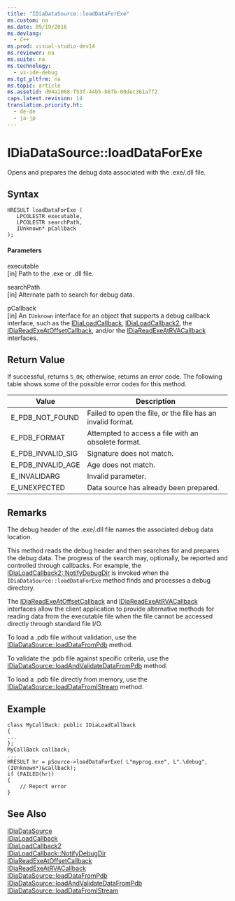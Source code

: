 ```yaml
---
title: "IDiaDataSource::loadDataForExe"
ms.custom: na
ms.date: 09/19/2016
ms.devlang: 
  - C++
ms.prod: visual-studio-dev14
ms.reviewer: na
ms.suite: na
ms.technology: 
  - vs-ide-debug
ms.tgt_pltfrm: na
ms.topic: article
ms.assetid: d94a1068-f53f-44b5-b6fb-00dec361a7f2
caps.latest.revision: 14
translation.priority.ht: 
  - de-de
  - ja-jp
---
```

# IDiaDataSource::loadDataForExe
Opens and prepares the debug data associated with the .exe/.dll file.  
  
## Syntax  
  
```cpp#  
HRESULT loadDataForExe (  
   LPCOLESTR executable,  
   LPCOLESTR searchPath,  
   IUnknown* pCallback  
);  
```  
  
#### Parameters  
 executable  
 [in] Path to the .exe or .dll file.  
  
 searchPath  
 [in] Alternate path to search for debug data.  
  
 pCallback  
 [in] An `IUnknown` interface for an object that supports a debug callback interface, such as the [IDiaLoadCallback](../vs140/IDiaLoadCallback.md), [IDiaLoadCallback2](../vs140/IDiaLoadCallback2.md), the [IDiaReadExeAtOffsetCallback](../vs140/IDiaReadExeAtOffsetCallback.md), and/or the [IDiaReadExeAtRVACallback](../vs140/IDiaReadExeAtRVACallback.md) interfaces.  
  
## Return Value  
 If successful, returns `S_OK`; otherwise, returns an error code. The following table shows some of the possible error codes for this method.  
  
|Value|Description|  
|-----------|-----------------|  
|E_PDB_NOT_FOUND|Failed to open the file, or the file has an invalid format.|  
|E_PDB_FORMAT|Attempted to access a file with an obsolete format.|  
|E_PDB_INVALID_SIG|Signature does not match.|  
|E_PDB_INVALID_AGE|Age does not match.|  
|E_INVALIDARG|Invalid parameter.|  
|E_UNEXPECTED|Data source has already been prepared.|  
  
## Remarks  
 The debug header of the .exe/.dll file names the associated debug data location.  
  
 This method reads the debug header and then searches for and prepares the debug data. The progress of the search may, optionally, be reported and controlled through callbacks. For example, the [IDiaLoadCallback2::NotifyDebugDir](../vs140/IDiaLoadCallback--NotifyDebugDir.md) is invoked when the `IDiaDataSource::loadDataForExe` method finds and processes a debug directory.  
  
 The [IDiaReadExeAtOffsetCallback](../vs140/IDiaReadExeAtOffsetCallback.md) and [IDiaReadExeAtRVACallback](../vs140/IDiaReadExeAtRVACallback.md) interfaces allow the client application to provide alternative methods for reading data from the executable file when the file cannot be accessed directly through standard file I/O.  
  
 To load a .pdb file without validation, use the [IDiaDataSource::loadDataFromPdb](../vs140/IDiaDataSource--loadDataFromPdb.md) method.  
  
 To validate the .pdb file against specific criteria, use the [IDiaDataSource::loadAndValidateDataFromPdb](../vs140/IDiaDataSource--loadAndValidateDataFromPdb.md) method.  
  
 To load a .pdb file directly from memory, use the [IDiaDataSource::loadDataFromIStream](../vs140/IDiaDataSource--loadDataFromIStream.md) method.  
  
## Example  
  
```cpp#  
class MyCallBack: public IDiaLoadCallback  
{  
...  
};  
MyCallBack callback;  
...  
HRESULT hr = pSource->loadDataForExe( L"myprog.exe", L".\debug", (IUnknown*)&callback);  
if (FAILED(hr))  
{  
    // Report error  
}  
```  
  
## See Also  
 [IDiaDataSource](../vs140/IDiaDataSource.md)   
 [IDiaLoadCallback](../vs140/IDiaLoadCallback.md)   
 [IDiaLoadCallback2](../vs140/IDiaLoadCallback2.md)   
 [IDiaLoadCallback::NotifyDebugDir](../vs140/IDiaLoadCallback--NotifyDebugDir.md)   
 [IDiaReadExeAtOffsetCallback](../vs140/IDiaReadExeAtOffsetCallback.md)   
 [IDiaReadExeAtRVACallback](../vs140/IDiaReadExeAtRVACallback.md)   
 [IDiaDataSource::loadDataFromPdb](../vs140/IDiaDataSource--loadDataFromPdb.md)   
 [IDiaDataSource::loadAndValidateDataFromPdb](../vs140/IDiaDataSource--loadAndValidateDataFromPdb.md)   
 [IDiaDataSource::loadDataFromIStream](../vs140/IDiaDataSource--loadDataFromIStream.md)